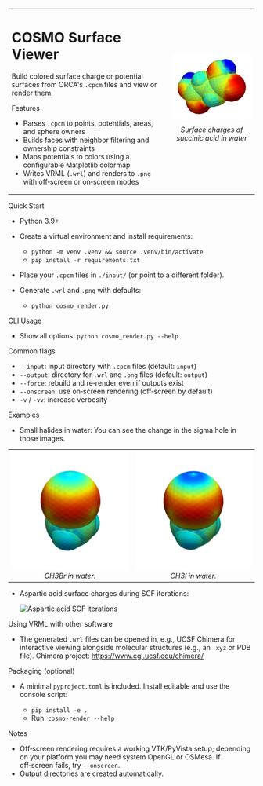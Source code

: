 <table>
<tr>
<td style="vertical-align: middle;">

# COSMO Surface Viewer

Build colored surface charge or potential surfaces from ORCA's `.cpcm` files and view or render them.

Features
- Parses `.cpcm` to points, potentials, areas, and sphere owners
- Builds faces with neighbor filtering and ownership constraints
- Maps potentials to colors using a configurable Matplotlib colormap
- Writes VRML (`.wrl`) and renders to `.png` with off‑screen or on‑screen modes

</td>
<td style="vertical-align: middle; padding-left: 20px;">
  <img src="examples/succinic_acid_in_water.png" alt="Surface charges of succinic acid in water" width="360"/>
  <p style="text-align:center; font-style: italic; margin-top:8px;">Surface charges of succinic acid in water</p>
</td>
</tr>
</table>

Quick Start
- Python 3.9+
- Create a virtual environment and install requirements:

  - `python -m venv .venv && source .venv/bin/activate`
  - `pip install -r requirements.txt`

- Place your `.cpcm` files in `./input/` (or point to a different folder).
- Generate `.wrl` and `.png` with defaults:

  - `python cosmo_render.py`

CLI Usage
- Show all options: `python cosmo_render.py --help`

Common flags
- `--input`: input directory with `.cpcm` files (default: `input`)
- `--output`: directory for `.wrl` and `.png` files (default: `output`)
- `--force`: rebuild and re‑render even if outputs exist
- `--onscreen`: use on‑screen rendering (off‑screen by default)
- `-v` / `-vv`: increase verbosity

Examples
- Small halides in water: You can see the change in the sigma hole in those images.

<table>
<tr>
<td align="center">
<img src="examples/ch3br_in_water.png" alt="CH3Br in water" width="420"/>
<br>
<em>CH3Br in water.</em>
</td>
<td align="center">
<img src="examples/ch3i_in_water.png" alt="CH3I in water" width="420"/>
<br>
<em>CH3I in water.</em>
</td>
</tr>
</table>

- Aspartic acid surface charges during SCF iterations:

  ![Aspartic acid SCF iterations](https://raw.githubusercontent.com/lukaswittmann/cosmo_surface_viewer/refs/heads/main/examples/aspatric_acid_scf.gif)

Using VRML with other software
- The generated `.wrl` files can be opened in, e.g., UCSF Chimera for interactive viewing alongside molecular structures (e.g., an `.xyz` or PDB file). Chimera project: https://www.cgl.ucsf.edu/chimera/

Packaging (optional)
- A minimal `pyproject.toml` is included. Install editable and use the console script:

  - `pip install -e .`
  - Run: `cosmo-render --help`

Notes
- Off‑screen rendering requires a working VTK/PyVista setup; depending on your platform
  you may need system OpenGL or OSMesa. If off‑screen fails, try `--onscreen`.
- Output directories are created automatically.
